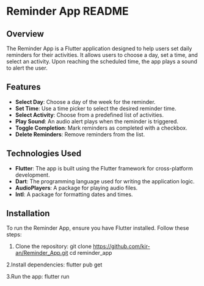 # Reminder App README

## Overview

The Reminder App is a Flutter application designed to help users set daily reminders for their activities. It allows users to choose a day, set a time, and select an activity. Upon reaching the scheduled time, the app plays a sound to alert the user.

## Features

- **Select Day**: Choose a day of the week for the reminder.
- **Set Time**: Use a time picker to select the desired reminder time.
- **Select Activity**: Choose from a predefined list of activities.
- **Play Sound**: An audio alert plays when the reminder is triggered.
- **Toggle Completion**: Mark reminders as completed with a checkbox.
- **Delete Reminders**: Remove reminders from the list.

## Technologies Used

- **Flutter**: The app is built using the Flutter framework for cross-platform development.
- **Dart**: The programming language used for writing the application logic.
- **AudioPlayers**: A package for playing audio files.
- **Intl**: A package for formatting dates and times.

## Installation

To run the Reminder App, ensure you have Flutter installed. Follow these steps:

1. Clone the repository:
   git clone <https://github.com/kir-an/Reminder_App.git>
   cd reminder_app

2.Install dependencies:
    flutter pub get
    
3.Run the app:
    flutter run

